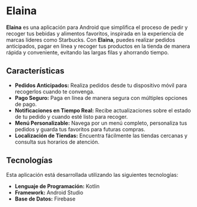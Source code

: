 # Elaina

**Elaina** es una aplicación para Android que simplifica el proceso de pedir y recoger tus bebidas y alimentos favoritos, inspirada en la experiencia de marcas líderes como Starbucks. Con **Elaina**, puedes realizar pedidos anticipados, pagar en línea y recoger tus productos en la tienda de manera rápida y conveniente, evitando las largas filas y ahorrando tiempo.

## Características

- **Pedidos Anticipados:** Realiza pedidos desde tu dispositivo móvil para recogerlos cuando te convenga.
- **Pago Seguro:** Paga en línea de manera segura con múltiples opciones de pago.
- **Notificaciones en Tiempo Real:** Recibe actualizaciones sobre el estado de tu pedido y cuando esté listo para recoger.
- **Menú Personalizable:** Navega por un menú completo, personaliza tus pedidos y guarda tus favoritos para futuras compras.
- **Localización de Tiendas:** Encuentra fácilmente las tiendas cercanas y consulta sus horarios de atención.

## Tecnologías

Esta aplicación está desarrollada utilizando las siguientes tecnologías:

- **Lenguaje de Programación:** Kotlin
- **Framework:** Android Studio
- **Base de Datos:** Firebase
